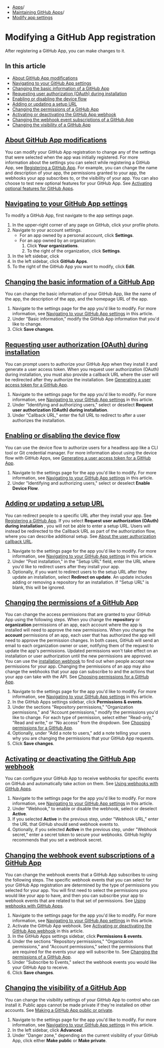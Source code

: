   * [Apps](https://docs.github.com/en/apps "Apps")/
  * [Maintaining GitHub Apps](https://docs.github.com/en/apps/maintaining-github-apps "Maintaining GitHub Apps")/
  * [Modify app settings](https://docs.github.com/en/apps/maintaining-github-apps/modifying-a-github-app-registration "Modify app settings")


# Modifying a GitHub App registration
After registering a GitHub App, you can make changes to it.
## In this article
  * [About GitHub App modifications](https://docs.github.com/en/apps/maintaining-github-apps/modifying-a-github-app-registration#about-github-app-modifications)
  * [Navigating to your GitHub App settings](https://docs.github.com/en/apps/maintaining-github-apps/modifying-a-github-app-registration#navigating-to-your-github-app-settings)
  * [Changing the basic information of a GitHub App](https://docs.github.com/en/apps/maintaining-github-apps/modifying-a-github-app-registration#changing-the-basic-information-of-a-github-app)
  * [Requesting user authorization (OAuth) during installation](https://docs.github.com/en/apps/maintaining-github-apps/modifying-a-github-app-registration#requesting-user-authorization-oauth-during-installation)
  * [Enabling or disabling the device flow](https://docs.github.com/en/apps/maintaining-github-apps/modifying-a-github-app-registration#enabling-or-disabling-the-device-flow)
  * [Adding or updating a setup URL](https://docs.github.com/en/apps/maintaining-github-apps/modifying-a-github-app-registration#adding-or-updating-a-setup-url)
  * [Changing the permissions of a GitHub App](https://docs.github.com/en/apps/maintaining-github-apps/modifying-a-github-app-registration#changing-the-permissions-of-a-github-app)
  * [Activating or deactivating the GitHub App webhook](https://docs.github.com/en/apps/maintaining-github-apps/modifying-a-github-app-registration#activating-or-deactivating-the-github-app-webhook)
  * [Changing the webhook event subscriptions of a GitHub App](https://docs.github.com/en/apps/maintaining-github-apps/modifying-a-github-app-registration#changing-the-webhook-event-subscriptions-of-a-github-app)
  * [Changing the visibility of a GitHub App](https://docs.github.com/en/apps/maintaining-github-apps/modifying-a-github-app-registration#changing-the-visibility-of-a-github-app)


## [About GitHub App modifications](https://docs.github.com/en/apps/maintaining-github-apps/modifying-a-github-app-registration#about-github-app-modifications)
You can modify your GitHub App registration to change any of the settings that were selected when the app was initially registered. For more information about the settings you can select while registering a GitHub App, see [Registering a GitHub App](https://docs.github.com/en/apps/creating-github-apps/creating-github-apps/creating-a-github-app).
For example, you can change the name and description of your app, the permissions granted to your app, the webhooks your app subscribes to, or the visibility of your app.
You can also choose to test new optional features for your GitHub App. See [Activating optional features for GitHub Apps](https://docs.github.com/en/apps/maintaining-github-apps/activating-optional-features-for-github-apps).
## [Navigating to your GitHub App settings](https://docs.github.com/en/apps/maintaining-github-apps/modifying-a-github-app-registration#navigating-to-your-github-app-settings)
To modify a GitHub App, first navigate to the app settings page.
  1. In the upper-right corner of any page on GitHub, click your profile photo.
  2. Navigate to your account settings.
     * For an app owned by a personal account, click **Settings**.
     * For an app owned by an organization: 
       1. Click **Your organizations**.
       2. To the right of the organization, click **Settings**.
  3. In the left sidebar, click 
  4. In the left sidebar, click **GitHub Apps**.
  5. To the right of the GitHub App you want to modify, click **Edit**.


## [Changing the basic information of a GitHub App](https://docs.github.com/en/apps/maintaining-github-apps/modifying-a-github-app-registration#changing-the-basic-information-of-a-github-app)
You can change the basic information of your GitHub App, like the name of the app, the description of the app, and the homepage URL of the app.
  1. Navigate to the settings page for the app you'd like to modify. For more information, see [Navigating to your GitHub App settings](https://docs.github.com/en/apps/maintaining-github-apps/modifying-a-github-app-registration#navigating-to-your-github-app-settings) in this article.
  2. Under "Basic information," modify the GitHub App information that you'd like to change.
  3. Click **Save changes**.


## [Requesting user authorization (OAuth) during installation](https://docs.github.com/en/apps/maintaining-github-apps/modifying-a-github-app-registration#requesting-user-authorization-oauth-during-installation)
You can prompt users to authorize your GitHub App when they install it and generate a user access token. When you request user authorization (OAuth) during installation, you must also provide a callback URL where the user will be redirected after they authorize the installation. See [Generating a user access token for a GitHub App](https://docs.github.com/en/apps/creating-github-apps/authenticating-with-a-github-app/generating-a-user-access-token-for-a-github-app).
  1. Navigate to the settings page for the app you'd like to modify. For more information, see [Navigating to your GitHub App settings](https://docs.github.com/en/apps/maintaining-github-apps/modifying-a-github-app-registration#navigating-to-your-github-app-settings) in this article.
  2. Under "Identifying and authorizing users," select or deselect **Request user authorization (OAuth) during installation**.
  3. Under "Callback URL," enter the full URL to redirect to after a user authorizes the installation.


## [Enabling or disabling the device flow](https://docs.github.com/en/apps/maintaining-github-apps/modifying-a-github-app-registration#enabling-or-disabling-the-device-flow)
You can use the device flow to authorize users for a headless app like a CLI tool or Git credential manager. For more information about using the device flow with GitHub Apps, see [Generating a user access token for a GitHub App](https://docs.github.com/en/apps/creating-github-apps/authenticating-with-a-github-app/generating-a-user-access-token-for-a-github-app#using-the-device-flow-to-generate-a-user-access-token).
  1. Navigate to the settings page for the app you'd like to modify. For more information, see [Navigating to your GitHub App settings](https://docs.github.com/en/apps/maintaining-github-apps/modifying-a-github-app-registration#navigating-to-your-github-app-settings) in this article.
  2. Under "Identifying and authorizing users," select or deselect **Enable Device Flow**.


## [Adding or updating a setup URL](https://docs.github.com/en/apps/maintaining-github-apps/modifying-a-github-app-registration#adding-or-updating-a-setup-url)
You can redirect people to a specific URL after they install your app. See [Registering a GitHub App](https://docs.github.com/en/apps/creating-github-apps/creating-github-apps/creating-a-github-app).
If you select **Request user authorization (OAuth) during installation** , you will not be able to enter a setup URL. Users will instead be redirected to the Callback URL as part of the authorization flow, where you can describe additional setup. See [About the user authorization callback URL](https://docs.github.com/en/apps/creating-github-apps/creating-github-apps/about-the-user-authorization-callback-url).
  1. Navigate to the settings page for the app you'd like to modify. For more information, see [Navigating to your GitHub App settings](https://docs.github.com/en/apps/maintaining-github-apps/modifying-a-github-app-registration#navigating-to-your-github-app-settings) in this article.
  2. Under "Post installation," in the "Setup URL" field, enter the URL where you'd like to redirect users after they install your app.
  3. Optionally, if you want to redirect users to the setup URL after they update an installation, select **Redirect on update**. An update includes adding or removing a repository for an installation. If "Setup URL" is blank, this will be ignored.


## [Changing the permissions of a GitHub App](https://docs.github.com/en/apps/maintaining-github-apps/modifying-a-github-app-registration#changing-the-permissions-of-a-github-app)
You can change the access permissions that are granted to your GitHub App using the following steps.
When you change the **repository** or **organization** permissions of an app, each account where the app is installed will need to approve the new permissions. When you change the **account** permissions of an app, each user that has authorized the app will need to approve the permission changes. In both cases, GitHub will send an email to each organization owner or user, notifying them of the request to update the app's permissions. Updated permissions won't take effect on an installation or user authorization until the new permissions are approved. You can use the [installation webhook](https://docs.github.com/en/webhooks-and-events/webhooks/webhook-events-and-payloads?actionType=new_permissions_accepted#installation) to find out when people accept new permissions for your app.
Changing the permissions of an app may also change the webhooks that your app can subscribe to and the actions that your app can take with the API. See [Choosing permissions for a GitHub App](https://docs.github.com/en/apps/creating-github-apps/creating-github-apps/choosing-permissions-for-a-github-app).
  1. Navigate to the settings page for the app you'd like to modify. For more information, see [Navigating to your GitHub App settings](https://docs.github.com/en/apps/maintaining-github-apps/modifying-a-github-app-registration#navigating-to-your-github-app-settings) in this article.
  2. In the GitHub Apps settings sidebar, click **Permissions & events**.
  3. Under the sections "Repository permissions," "Organization permissions," and "Account permissions," modify the permissions you'd like to change. For each type of permission, select either "Read-only," "Read and write," or "No access" from the dropdown. See [Choosing permissions for a GitHub App](https://docs.github.com/en/apps/creating-github-apps/creating-github-apps/choosing-permissions-for-a-github-app).
  4. Optionally, under "Add a note to users," add a note telling your users why you are changing the permissions that your GitHub App requests.
  5. Click **Save changes**.


## [Activating or deactivating the GitHub App webhook](https://docs.github.com/en/apps/maintaining-github-apps/modifying-a-github-app-registration#activating-or-deactivating-the-github-app-webhook)
You can configure your GitHub App to receive webhooks for specific events on GitHub and automatically take action on them. See [Using webhooks with GitHub Apps](https://docs.github.com/en/apps/creating-github-apps/creating-github-apps/using-webhooks-with-github-apps).
  1. Navigate to the settings page for the app you'd like to modify. For more information, see [Navigating to your GitHub App settings](https://docs.github.com/en/apps/maintaining-github-apps/modifying-a-github-app-registration#navigating-to-your-github-app-settings) in this article.
  2. Under "Webhook," to enable or disable the webhook, select or deselect **Active**.
  3. If you selected **Active** in the previous step, under "Webhook URL," enter the URL that GitHub should send webhook events to.
  4. Optionally, if you selected **Active** in the previous step, under "Webhook secret," enter a secret token to secure your webhooks. GitHub highly recommends that you set a webhook secret.


## [Changing the webhook event subscriptions of a GitHub App](https://docs.github.com/en/apps/maintaining-github-apps/modifying-a-github-app-registration#changing-the-webhook-event-subscriptions-of-a-github-app)
You can change the webhook events that a GitHub App subscribes to using the following steps.
The specific webhook events that you can select for your GitHub App registration are determined by the type of permissions you selected for your app. You will first need to select the permissions you would like your app to have, and then you can subscribe your app to webhook events that are related to that set of permissions. See [Using webhooks with GitHub Apps](https://docs.github.com/en/apps/creating-github-apps/creating-github-apps/using-webhooks-with-github-apps).
  1. Navigate to the settings page for the app you'd like to modify. For more information, see [Navigating to your GitHub App settings](https://docs.github.com/en/apps/maintaining-github-apps/modifying-a-github-app-registration#navigating-to-your-github-app-settings) in this article.
  2. Activate the GitHub App webhook. See [Activating or deactivating the GitHub App webhook](https://docs.github.com/en/apps/maintaining-github-apps/modifying-a-github-app#activating-or-deactivating-the-github-app-webhook) in this article.
  3. In the GitHub Apps settings sidebar, click **Permissions & events**.
  4. Under the sections "Repository permissions," "Organization permissions," and "Account permissions," select the permissions that are required for the events your app will subscribe to. See [Changing the permissions of a GitHub App](https://docs.github.com/en/apps/maintaining-github-apps/modifying-a-github-app-registration#changing-the-permissions-of-a-github-app).
  5. Under "Subscribe to Events," select the webhook events you would like your GitHub App to receive.
  6. Click **Save changes**.


## [Changing the visibility of a GitHub App](https://docs.github.com/en/apps/maintaining-github-apps/modifying-a-github-app-registration#changing-the-visibility-of-a-github-app)
You can change the visibility settings of your GitHub App to control who can install it. Public apps cannot be made private if they're installed on other accounts. See [Making a GitHub App public or private](https://docs.github.com/en/apps/creating-github-apps/creating-github-apps/making-a-github-app-public-or-private).
  1. Navigate to the settings page for the app you'd like to modify. For more information, see [Navigating to your GitHub App settings](https://docs.github.com/en/apps/maintaining-github-apps/modifying-a-github-app-registration#navigating-to-your-github-app-settings) in this article.
  2. In the left sidebar, click **Advanced**.
  3. Under "Danger zone," depending on the current visibility of your GitHub App, click either **Make public** or **Make private**.


